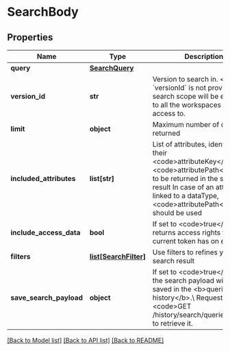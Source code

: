 # SearchBody

## Properties
Name | Type | Description | Notes
------------ | ------------- | ------------- | -------------
**query** | [**SearchQuery**](SearchQuery.md) |  | [optional] 
**version_id** | **str** | Version to search in. &lt;br&gt;  If &#x60;versionId&#x60; is not provided, the search scope will be extended to all the workspaces you have access to. | [optional] 
**limit** | **object** | Maximum number of objects returned | [optional] 
**included_attributes** | **list[str]** | List of attributes, identified by their &lt;code&gt;attributeKey&lt;/code&gt; or &lt;code&gt;attributePath&lt;/code&gt;, to be returned in the search result  In case of an attribute linked to a dataType, &lt;code&gt;attributePath&lt;/code&gt; should be used | [optional] 
**include_access_data** | **bool** | If set to &lt;code&gt;true&lt;/code&gt;, returns access rights the current token has on each item | [optional] 
**filters** | [**list[SearchFilter]**](SearchFilter.md) | Use filters to refines your search result | [optional] 
**save_search_payload** | **object** | If set to &lt;code&gt;true&lt;/code&gt;, the search payload will be saved in the &lt;b&gt;queries history&lt;/b&gt;.\\ Request the &lt;code&gt;GET /history/search/queries&lt;/code&gt; to retrieve it. | [optional] 

[[Back to Model list]](../README.md#documentation-for-models) [[Back to API list]](../README.md#documentation-for-api-endpoints) [[Back to README]](../README.md)

